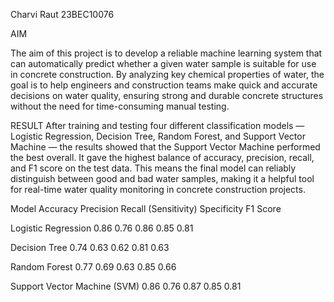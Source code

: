 Charvi Raut 
23BEC10076


AIM

The aim of this project is to develop a reliable machine learning system that can automatically predict whether a given water sample is suitable for use in concrete construction. By analyzing key chemical properties of water, the goal is to help engineers and construction teams make quick and accurate decisions on water quality, ensuring strong and durable concrete structures without the need for time-consuming manual testing.

RESULT
After training and testing four different classification models — Logistic Regression, Decision Tree, Random Forest, and Support Vector Machine — the results showed that the Support Vector Machine performed the best overall. It gave the highest balance of accuracy, precision, recall, and F1 score on the test data. This means the final model can reliably distinguish between good and bad water samples, making it a helpful tool for real-time water quality monitoring in concrete construction projects.

Model	                      Accuracy     Precision    Recall (Sensitivity)    Specificity	    F1 Score

Logistic Regression	          0.86	        0.76	            0.86	              0.85	        0.81

Decision Tree                 0.74	        0.63	            0.62	              0.81	        0.63

Random Forest	                0.77	        0.69	            0.63	              0.85	        0.66

Support Vector Machine (SVM)	0.86	        0.76	            0.87	              0.85	        0.81



